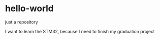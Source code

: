 # hello-world
just a repository

I want to learn the STM32, because I need to finish my graduation project
